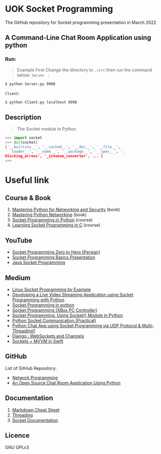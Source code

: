 # UOK Socket Programming 
The GitHub repository for Socket programming presentation in March 2022

## A Command-Line Chat Room Application using python

### Run:
> Example
First Change the directory to `./src` then run the command below:
`Server ` : 
```bash
$ python Server.py 9998
```

`Client`: 
```bash
$ python Client.py localhost 9998
```

## Description
> The Socket module in Python
```python
>>> import socket
>>> dir(socket)
['__builtins__', '__cached__', '__doc__', '__file__',
'__loader__', '__name__', '__package__', '__spec__', '_
blocking_errnos', '_intenum_converter', ... ]
>>> 
```

# Useful link
## Course & Book
1. [Mastering Python for Networking and Security]() (book)
2. [Mastering Python Networking]() (book)
3. [Socket Programming in Python]() (course)
4. [Learning Socket Programming in C]() (course)


## YouTube
- [Socket Programming Zero to Hero (Persian)](https://www.youtube.com/watch?v=XY-lbf1krpE&list=PLVN7DLFGYaP5h--UIKi7sVo61mSwAdk-0&index=1)
- [Socket Programming Basics Presentation](https://www.youtube.com/watch?v=eVYsIolL2gE)
- [Java Socket Programming](https://www.youtube.com/watch?v=BWjGQlIkgT4)

## Medium
- [Linux Socket Programming by Example](https://medium.com/@jaidynannalise/read-download-linux-socket-programming-by-example-full-book-pdf-full-audiobook-7f75bdca1695)
- [Developing a Live Video Streaming Application using Socket Programming with Python](https://medium.com/nerd-for-tech/developing-a-live-video-streaming-application-using-socket-programming-with-python-6bc24e522f19)
- [Socket Programming in python](https://medium.com/tek-society/socket-programming-in-python-ff71535d1a64)
- [Socket Programming (XBox PC Controller)](https://medium.com/iothincvit/socket-programming-f7f476df4bc5)
- [Socket Programming: Using Socket() Module in Python](https://medium.com/swlh/socket-programming-in-python-580efe2ca31d)
- [Python Socket Communication (Practical)](https://medium.com/python-pandemonium/python-socket-communication-e10b39225a4c)
- [Python Chat App using Socket Programming via UDP Protocol & Multi-Threading!!](https://sumayyakhatoon26.medium.com/chat-app-using-socket-programming-in-python-116c15ce5625)
- [Django : WebSockets and Channels](https://medium.com/@ksarthak4ever/django-websockets-and-channels-85b7d5e59dda)
- [Sockets + MVVM in Swift](https://medium.com/mindful-engineering/sockets-mvvm-in-swift-8f32b1401aa5)

## GitHub
List of GitHub Repository:
- [Network Programming](https://github.com/rudrakhp/Network-Programming-IS-F462)
-  [An Open Source Chat Room Application Using Python](https://github.com/eqba1/erwin) 
## Documentation 
1. [Markdown Cheat Sheet](https://www.markdownguide.org/cheat-sheet/)
2. [Threading](https://docs.python.org/3/library/threading.html)
3. [Socket Documentation](https://docs.python.org/3/library/socket.html)

## Licence
GNU GPLv3 

